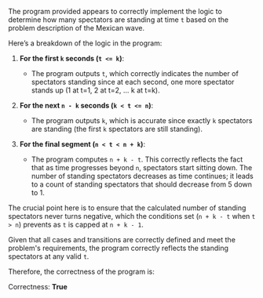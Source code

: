 The program provided appears to correctly implement the logic to determine how many spectators are standing at time `t` based on the problem description of the Mexican wave.

Here’s a breakdown of the logic in the program:

1. **For the first `k` seconds (`t <= k`)**:
   - The program outputs `t`, which correctly indicates the number of spectators standing since at each second, one more spectator stands up (1 at t=1, 2 at t=2, ... k at t=k).

2. **For the next `n - k` seconds (`k < t <= n`)**:
   - The program outputs `k`, which is accurate since exactly `k` spectators are standing (the first `k` spectators are still standing).

3. **For the final segment (`n < t < n + k`)**:
   - The program computes `n + k - t`. This correctly reflects the fact that as time progresses beyond `n`, spectators start sitting down. The number of standing spectators decreases as time continues; it leads to a count of standing spectators that should decrease from 5 down to 1.

The crucial point here is to ensure that the calculated number of standing spectators never turns negative, which the conditions set (`n + k - t` when `t > n`) prevents as `t` is capped at `n + k - 1`.

Given that all cases and transitions are correctly defined and meet the problem's requirements, the program correctly reflects the standing spectators at any valid `t`.

Therefore, the correctness of the program is:

Correctness: **True**